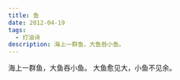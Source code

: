 ```yaml
---
title: 鱼
date: 2012-04-19
tags:
  - 打油诗
description: 海上一群鱼，大鱼吞小鱼。
---
```


海上一群鱼，大鱼吞小鱼。
大鱼愈见大，小鱼不见余。

